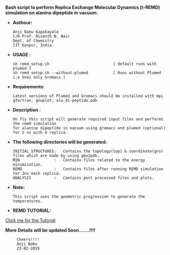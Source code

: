
**Bash script to perform Replica Exchange Molecular Dynamics (t-REMD) simulation on alanine dipeptide in vacuum.**

* **Authour:**
   
      Anji Babu Kapakayala
      C/O Prof. Nisanth N. Nair
      Dept. of Chemistry
      IIT Kanpur, India.
       
                      
* **USAGE :**    
                         
      sh remd_setup.sh                            [ default runs with plumed ]
      sh remd_setup.sh --without-plumed           [ Runs without Plumed i.e Uses only Gromacs ] 
       
       
* **Requirements**:     
   
      Latest versions of Plumed and Gromacs should be installed with mpi
      gfortran, gnuplot, ala_di-peptide.pdb
                          
             
* **Description** :   
   
      On fly this script will generate required input files and performs the remd simulation
      for alanine dipeptide in vacuum using gromacs and plumed (optional) for 2 ns with 4 replica.
             
* **The following directories will be generated:**
             
      INITIAL_STRUCTURES:   Contains the topology(top) & coordinate(gro) files which are made by using gmx2pdb.
      MIN               :   Contains files related to the energy minimization.
      REMD              :   Contains files after running REMD simulation for 2ns each replica.
      ANALYSIS          :   Contains post processed files and plots.
             
             
* **Note:**
           
      This script uses the geometric progression to generate the temperatures.
      
      
 * **REMD TUTORIAL:**
 
 [Click me for the Tutorial](https://github.com/NNairIITK/Enhanced_Sampling_Methods_Tutorials/blob/master/Replica_Exchange_MD/REMD_Tutorial.pdf)
       
       
       
   **More Details will be updated Soon.......!!!!**
                
         Cheers!!!!
         Anji Babu
         23-02-2019
